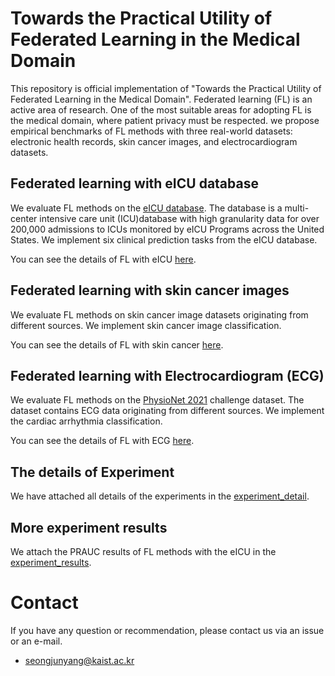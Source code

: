 # Towards the Practical Utility of Federated Learning in the Medical Domain

This repository is official implementation of "Towards the Practical Utility of Federated Learning in the Medical Domain". Federated learning (FL) is an active area of research. One of the most suitable areas for adopting FL is the medical domain, where patient privacy must be respected. we propose empirical benchmarks of FL methods with three real-world datasets: electronic health records, skin cancer images, and electrocardiogram datasets.

  

## Federated learning with eICU database
We evaluate FL methods on the [eICU database](https://www.nature.com/articles/sdata2018178). The database is a multi-center intensive care unit (ICU)database with high granularity data for over 200,000 admissions to ICUs monitored by eICU Programs across the United States. We implement six clinical prediction tasks from the eICU database. 

You can see the details of FL with eICU [here](ehr_federated/README.md).



## Federated learning with skin cancer images
We evaluate FL methods on skin cancer image datasets originating from different sources. We implement skin cancer image classification. 

You can see the details of FL with skin cancer [here](skin_cancer_federated/README.md).

## Federated learning with Electrocardiogram (ECG)
We evaluate FL methods on the [PhysioNet 2021](https://moody-challenge.physionet.org/2021/) challenge dataset. The dataset contains ECG data originating from different sources. We implement the cardiac arrhythmia classification.

You can see the details of FL with ECG [here](ecg_federated/README.md).

## The details of Experiment
We have attached all details of the experiments in the [experiment_detail](experiment_detail/README.md).

## More experiment results
We attach the PRAUC results of FL methods with the eICU in the [experiment_results](experiment_results/README.md). 

# Contact
If you have any question or recommendation, please contact us via an issue or an e-mail.
* seongjunyang@kaist.ac.kr
